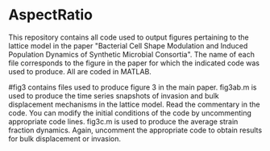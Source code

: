 # AspectRatio
This repository contains all code used to output figures pertaining to the lattice model in the paper "Bacterial Cell Shape Modulation and Induced Population Dynamics of Synthetic Microbial Consortia".  The name of each file corresponds to the figure in the paper for which the indicated code was used to produce.  All are coded in MATLAB.

#fig3 contains files used to produce figure 3 in the main paper.  fig3ab.m is used to produce the time series snapshots of invasion and bulk displacement mechanisms in the lattice model.  Read the commentary in the code.  You can modify the initial conditions of the code by uncommenting appropriate code lines.  fig3c.m is used to produce the average strain fraction dynamics.  Again, uncomment the appropriate code to obtain results for bulk displacement or invasion.
